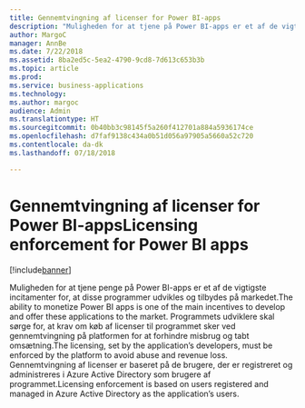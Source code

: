 ```yaml
---
title: Gennemtvingning af licenser for Power BI-apps
description: "Muligheden for at tjene på Power BI-apps er et af de vigtigste incitamenter for, at disse programmer udvikles og tilbydes på markedet."
author: MargoC
manager: AnnBe
ms.date: 7/22/2018
ms.assetid: 8ba2ed5c-5ea2-4790-9cd8-7d613c653b3b
ms.topic: article
ms.prod: 
ms.service: business-applications
ms.technology: 
ms.author: margoc
audience: Admin
ms.translationtype: HT
ms.sourcegitcommit: 0b40bb3c98145f5a260f412701a884a5936174ce
ms.openlocfilehash: d7faf9138c434a0b51d056a97905a5660a52c720
ms.contentlocale: da-dk
ms.lasthandoff: 07/18/2018

---
```

# <a name="licensing-enforcement-for-power-bi-apps"></a><span data-ttu-id="8d12d-103">Gennemtvingning af licenser for Power BI-apps</span><span class="sxs-lookup"><span data-stu-id="8d12d-103">Licensing enforcement for Power BI apps</span></span>

[!include[banner](../../../includes/banner.md)]

<span data-ttu-id="8d12d-104">Muligheden for at tjene penge på Power BI-apps er et af de vigtigste incitamenter for, at disse programmer udvikles og tilbydes på markedet.</span><span class="sxs-lookup"><span data-stu-id="8d12d-104">The ability to monetize Power BI apps is one of the main incentives to develop and offer these applications to the market.</span></span> <span data-ttu-id="8d12d-105">Programmets udviklere skal sørge for, at krav om køb af licenser til programmet sker ved gennemtvingning på platformen for at forhindre misbrug og tabt omsætning.</span><span class="sxs-lookup"><span data-stu-id="8d12d-105">The licensing, set by the application’s developers, must be enforced by the platform to avoid abuse and revenue loss.</span></span> <span data-ttu-id="8d12d-106">Gennemtvingning af licenser er baseret på de brugere, der er registreret og administreres i Azure Active Directory som brugere af programmet.</span><span class="sxs-lookup"><span data-stu-id="8d12d-106">Licensing enforcement is based on users registered and managed in Azure Active Directory as the application’s users.</span></span>

